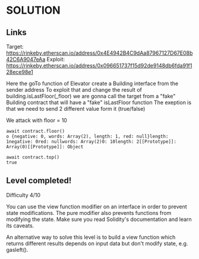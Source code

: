 # SOLUTION
## Links
Target: https://rinkeby.etherscan.io/address/0x4E4942B4C9dAa87967127D67E08b42C6A9047eAa
Exploit: https://rinkeby.etherscan.io/address/0x096651737f15d92de9148db6fda91f128ece98e1

Here the goTo function of Elevator create a Building interface from the sender address
To exploit that and change the result of building.isLastFloor(_floor) we are gonna call the target from a "fake" Building contract that will have a "fake" isLastFloor function
The exeption is that we need to send 2 different value form it (true/false)

We attack with floor = 10

	await contract.floor()
	o {negative: 0, words: Array(2), length: 1, red: null}length: 1negative: 0red: nullwords: Array(2)0: 10length: 2[[Prototype]]: Array(0)[[Prototype]]: Object
	
	await contract.top()
	true



## Level completed!
Difficulty 4/10

You can use the view function modifier on an interface in order to prevent state modifications. The pure modifier also prevents functions from modifying the state. Make sure you read Solidity's documentation and learn its caveats.

An alternative way to solve this level is to build a view function which returns different results depends on input data but don't modify state, e.g. gasleft().
